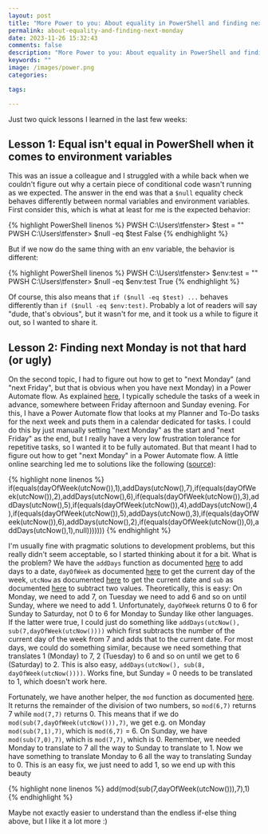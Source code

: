 ```yaml
---
layout: post
title: "More Power to you: About equality in PowerShell and finding next Monday in Power Automate"
permalink: about-equality-and-finding-next-monday
date: 2023-11-26 15:32:43
comments: false
description: "More Power to you: About equality in PowerShell and finding next Monday in Power Automate"
keywords: ""
image: /images/power.png
categories:

tags:

---
```


Just two quick lessons I learned in the last few weeks:

## Lesson 1: Equal isn't equal in PowerShell when it comes to environment variables

This was an issue a colleague and I struggled with a while back when we couldn't figure out why a certain piece of conditional code wasn't running as we expected. The answer in the end was that a  `$null` equality check behaves differently between normal variables and environment variables. First consider this, which is what at least for me is the expected behavior:

{% highlight PowerShell linenos %}
PWSH C:\Users\tfenster> $test = ""
PWSH C:\Users\tfenster> $null -eq $test
False
{% endhighlight %}

But if we now do the same thing with an env variable, the behavior is different:

{% highlight PowerShell linenos %}
PWSH C:\Users\tfenster> $env:test = ""
PWSH C:\Users\tfenster> $null -eq $env:test
True
{% endhighlight %}

Of course, this also means that `if ($null -eq $test) ...` behaves differently than `if ($null -eq $env:test)`. Probably a lot of readers will say "dude, that's obvious", but it wasn't for me, and it took us a while to figure it out, so I wanted to share it.

## Lesson 2: Finding next Monday is not that hard (or ugly)

On the second topic, I had to figure out how to get to "next Monday" (and "next Friday", but that is obvious when you have next Monday) in a Power Automate flow. As explained [here][task], I typically schedule the tasks of a week in advance, somewhere between Friday afternoon and Sunday evening. For this, I have a Power Automate flow that looks at my Planner and To-Do tasks for the next week and puts them in a calendar dedicated for tasks. I could do this by just manually setting "next Monday" as the start and "next Friday" as the end, but I really have a very low frustration tolerance for repetitive tasks, so I wanted it to be fully automated. But that meant I had to figure out how to get "next Monday" in a Power Automate flow. A little online searching led me to solutions like the following ([source][sample]):

{% highlight none linenos %}
if(equals(dayOfWeek(utcNow()),1),addDays(utcNow(),7),if(equals(dayOfWeek(utcNow()),2),addDays(utcNow(),6),if(equals(dayOfWeek(utcNow()),3),addDays(utcNow(),5),if(equals(dayOfWeek(utcNow()),4),addDays(utcNow(),4),if(equals(dayOfWeek(utcNow()),5),addDays(utcNow(),3),if(equals(dayOfWeek(utcNow()),6),addDays(utcNow(),2),if(equals(dayOfWeek(utcNow()),0),addDays(utcNow(),1),null)))))))
{% endhighlight %}

I'm usually fine with pragmatic solutions to development problems, but this really didn't seem acceptable, so I started thinking about it for a bit. What is the problem? We have the `addDays` function as documented [here][addDays] to add days to a date, `dayOfWeek` as documented [here][dayOfWeek] to get the current day of the week, `utcNow` as documented [here][utcNow] to get the current date and `sub` as documented [here][sub] to subtract two values. Theoretically, this is easy: On Monday, we need to add 7, on Tuesday we need to add 6 and so on until Sunday, where we need to add 1. Unfortunately, `dayOfWeek` returns 0 to 6 for Sunday to Saturday, not 0 to 6 for Monday to Sunday like other languages. If the latter were true, I could just do something like `addDays(utcNow(), sub(7,dayOfWeek(utcNow())))` which first subtracts the number of the current day of the week from 7 and adds that to the current date. For most days, we could do something similar, because we need something that translates 1 (Monday) to 7, 2 (Tuesday) to 6 and so on until we get to 6 (Saturday) to 2. This is also easy, `addDays(utcNow(), sub(8, dayOfWeek(utcNow())))`. Works fine, but Sunday = 0 needs to be translated to 1, which doesn't work here. 

Fortunately, we have another helper, the `mod` function as documented [here][mod]. It returns the remainder of the division of two numbers, so `mod(6,7)` returns 7 while `mod(7,7)` returns 0. This means that if we do `mod(sub(7,dayOfWeek(utcNow())),7)`, we get e.g. on Monday `mod(sub(7,1),7)`, which is `mod(6,7)` = 6. On Sunday, we have `mod(sub(7,0),7)`, which is `mod(7,7)`, which is 0. Remember, we needed Monday to translate to 7 all the way to Sunday to translate to 1. Now we have something to translate Monday to 6 all the way to translating Sunday to 0. This is an easy fix, we just need to add 1, so we end up with this beauty

{% highlight none linenos %}
add(mod(sub(7,dayOfWeek(utcNow())),7),1)
{% endhighlight %}

Maybe not exactly easier to understand than the endless if-else thing above, but I like it a lot more :)


[sample]: https://powerusers.microsoft.com/t5/Building-Flows/Take-current-date-and-display-date-of-forthcoming-Monday/m-p/196567/highlight/true#M20357
[task]: https://www.youtube.com/watch?t=1445&v=eoWS-0Fgo8w&feature=youtu.be
[addDays]: https://learn.microsoft.com/en-us/azure/logic-apps/workflow-definition-language-functions-reference#addDays
[dayOfWeek]: https://learn.microsoft.com/en-us/azure/logic-apps/workflow-definition-language-functions-reference#dayOfWeek
[utcNow]: https://learn.microsoft.com/en-us/azure/logic-apps/workflow-definition-language-functions-reference#utcNow
[sub]: https://learn.microsoft.com/en-us/azure/logic-apps/workflow-definition-language-functions-reference#sub
[mod]: https://learn.microsoft.com/en-us/azure/logic-apps/workflow-definition-language-functions-reference#mod